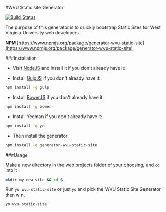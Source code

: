 #WVU Static site Generator

[![Build Status](https://travis-ci.org/wvuweb/generator-wvu-static-site.svg?branch=master)](https://travis-ci.org/wvuweb/generator-wvu-static-site)

The purpose of this generator is to quickly bootstrap Static Sites for West Virginia University web developers.

**NPM** [https://www.npmjs.org/package/generator-wvu-static-site](https://www.npmjs.org/package/generator-wvu-static-site)


###Installation

* Visit [NodeJS](http://nodejs.org/) and install it if you don't already have it:

* Install [GulpJS](http://gulpjs.com/) if you don't already have it:

```bash
npm install -g gulp
```

* Install [BowerJS](http://bower.io/) if you don't already have it:

```bash
npm install -g bower
```

* Install Yeoman if you don't already have it:

```bash
npm install -g yo
```

* Then install the generator:

```bash
npm install -g generator-wvu-static-site
```

###Usage

Make a new directory in the web projects folder of your choosing, and `cd` into it

```bash
mkdir my-new-site && cd $_
```

Run `yo wvu-static-site` or just `yo` and pick the WVU Static Site Generator then win.

```bash
yo wvu-static-site
```
